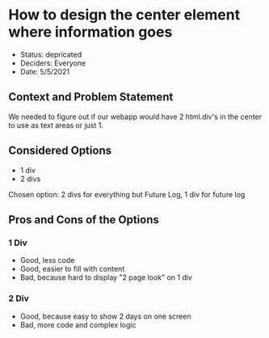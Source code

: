 # How to design the center element where information goes

* Status: depricated
* Deciders: Everyone
* Date:  5/5/2021

## Context and Problem Statement

We needed to figure out if our webapp would have 2 html.div's in the center to use as text areas or just 1.


## Considered Options

* 1 div
* 2 divs

Chosen option: 2 divs for everything but Future Log, 1 div for future log

## Pros and Cons of the Options <!-- optional -->

### 1 Div

* Good, less code
* Good, easier to fill with content
* Bad, because hard to display "2 page look" on 1 div

### 2 Div

* Good, because easy to show 2 days on one screen
* Bad, more code and complex logic
